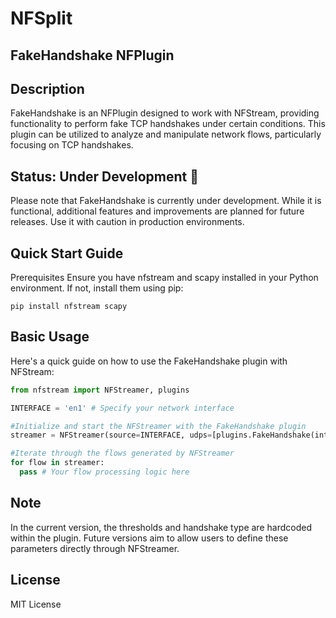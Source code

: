 # NFSplit
## FakeHandshake NFPlugin

## Description

FakeHandshake is an NFPlugin designed to work with NFStream, providing functionality to perform fake TCP handshakes under certain conditions. This plugin can be utilized to analyze and manipulate network flows, particularly focusing on TCP handshakes.

## Status: Under Development 🚧

Please note that FakeHandshake is currently under development. While it is functional, additional features and improvements are planned for future releases. Use it with caution in production environments.

## Quick Start Guide

Prerequisites
Ensure you have nfstream and scapy installed in your Python environment. If not, install them using pip:
```
pip install nfstream scapy
```
## Basic Usage
Here's a quick guide on how to use the FakeHandshake plugin with NFStream:

```python
from nfstream import NFStreamer, plugins

INTERFACE = 'en1' # Specify your network interface

#Initialize and start the NFStreamer with the FakeHandshake plugin
streamer = NFStreamer(source=INTERFACE, udps=[plugins.FakeHandshake(interface=INTERFACE)], statistical_analysis=True)

#Iterate through the flows generated by NFStreamer
for flow in streamer:
  pass # Your flow processing logic here
```

## Note
In the current version, the thresholds and handshake type are hardcoded within the plugin. Future versions aim to allow users to define these parameters directly through NFStreamer.

## License

MIT License
